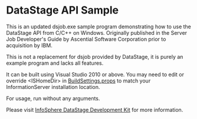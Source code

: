 # DataStage API Sample

This is an updated dsjob.exe sample program demonstrating how to use the DataStage API from C/C++ on Windows.  Originally published in the Server Job Developer's Guide by Ascential Software Corporation prior to acquisition by IBM.

This is not a replacement for dsjob provided by DataStage, it is purely an example program and lacks all features.

It can be built using Visual Studio 2010 or above.  You may need to edit or override \<ISHomeDir\> in [BuildSettings.props](BuildSettings.props) to match your InformationServer installation location.

For usage, run without any arguments.

Please visit [InfoSphere DataStage Development Kit](https://www.ibm.com/support/knowledgecenter/en/SSZJPZ_11.7.0/com.ibm.swg.im.iis.ds.cliapi.ref.doc/topics/r_dsvjbref_WebSphere_DataStage_Development_Kit.html) for more information.
